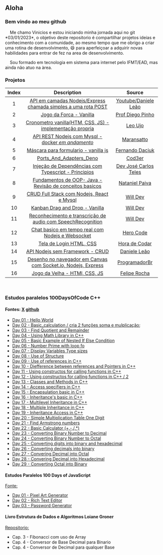 ## Aloha

### Bem vindo ao meu github
<p>&nbsp &nbsp Me chamo Vinicios e estou iniciando minha jornada aqui no git *03/01/2023*, o objetivo deste repositorio é compartilhar projetos ideias e conhecimento com a comunidade, ao mesmo tempo que me obrigo a criar uma rotina de desenvolvimento, 😄 para aperfeiçoar a adquirir novas habilidades para entrar de fez na area de desenvolvimento.
<p>&nbsp &nbsp Sou formado em tecnologia em sistema para internet pelo IFMT/EAD, mas ainda não atuo na àrea.


### Projetos

  | Index |                 Description                      |          Source                  |
  | :---: |           :---------:                            | :------:                         |
  |   1   | [API em camadas Nodejs/Express chamada simples a uma rota POST](https://github.com/vinisl-dev/Estudos/tree/main/Backend/Nodejs/api_em_camadas_Dani_Leao) |[Youtube/Daniele Leão](https://www.youtube.com/watch?v=82VxJWf0PVs)|
  |   2   | [Jogo da Forca - Vanilla](https://github.com/vinisl-dev/Estudos/tree/main/Frontend/Jogo_da_Forca_Vanilla_Diego_Pinho) | [Prof Diego Pinho](https://www.youtube.com/watch?v=KNH_-_esmaI) |
  |   3   | [Cronometro vanilla(HTM, CSS, JS) - implementação propria](https://github.com/vinisl-dev/Estudos/tree/main/Frontend/Timer_Leo_Ujo)     |[Leo Ujo](https://www.youtube.com/watch?v=msyTjg3t4Z8&list=PL3gpLKlUOEE2B6A9Zp5VFpqTwUOdIHYjx&index=2)|
  |   4   | [API REST Nodejs com Mysql - docker *em andamento*](https://github.com/vinisl-dev/Estudos/tree/main/Backend/Nodejs/Rest_API_Maransatto)  | [Maransatto](https://www.youtube.com/playlist?list=PLWgD0gfm500EMEDPyb3Orb28i7HK5_DkR)| in progress
  |   5   | [Máscara para formulario - vanilla js](https://github.com/vinisl-dev/Estudos/tree/main/Frontend/Mascara_Para_Formulario) | [Fernando Daciuk](https://www.youtube.com/watch?v=r-8isv_TnVA&t=7s)|
  |   6   | [Ports_And_Adapters_Deno](https://github.com/vinisl-dev/Estudos/tree/main/Backend/Ports_And_Adpaters_Deno) | [Cod3er](https://www.youtube.com/watch?v=XA6J9GM1TCQ&list=PLdPPE0hUkt0rYYNLRvRW0C83ADO_BM2nF&index=12&t=19s) |
  |   7   | [Injeção de Dependências com Typescript - Principios](https://github.com/vinisl-dev/Estudos/tree/main/Backend/Injecao_de_dependencia_Ts) | [Dev José Carlos Teles](https://www.youtube.com/watch?v=HgY-SwDqkis&list=PL3kq-IWQFhkmjVI_bCN5CWV9X-zF4Teb3&index=4)
  |   8   | [Fundamentos de OOP- Java - Revisão de conceitos basicos](https://github.com/vinisl-dev/Estudos/tree/main/Backend/Java_OOP_Basic) |[Nataniel Paiva](https://www.youtube.com/playlist?list=PLxuFqIk29JL25N6PMMCAyRRx7elYsDbsB) |
  |   9   | [CRUD Full Stack com Nodejs, React e Mysql](https://github.com/vinisl-dev/Estudos/tree/main/FullStack/CRUD_Node_React_Mysql)|[Will Dev](https://www.youtube.com/watch?v=voXTVTW73E8&t=9s)
  |   10  | [Kanban Drag and Drop - Vanilla](https://github.com/vinisl-dev/Estudos/tree/main/Frontend/KanbanDragAndDrop)|[Will Dev](https://www.youtube.com/watch?v=uO-SuUhDI7k&list=PLAMpf2Pxx82srnUmkJO8M9eFvNxZ1I51R&index=29)|
  |   11  | [Reconhecimento e transcrição de audio com SpeechRecognition](https://github.com/vinisl-dev/Estudos/tree/main/Frontend/Reconhecimento_e_Transcricao_de_Fala) |[Will Dev](https://www.youtube.com/watch?v=lQFhsREQ9Sg&list=PLAMpf2Pxx82srnUmkJO8M9eFvNxZ1I51R&index=1)
  |   12  | [Chat basico em tempo real com Nodejs e Websocket](https://github.com/vinisl-dev/Estudos/tree/main/Backend/Nodejs/ChatWebsocket_Hero_code) | [Hero Code](https://www.youtube.com/watch?v=sTU3BsfSTgE)
  |   13  | [Tela de Login HTML, CSS](https://github.com/vinisl-dev/Estudos/tree/main/Frontend/TelaLoginVanilla) | [Hora de Codar](https://www.youtube.com/watch?v=TpawIZdeMDI&list=PLnDvRpP8Bnew4ZYLYp47sD52OHQfHNdGB&index=12)
  |   14  | [API Nodejs sem Framework - CRUD]() | [Daniele Leão](https://www.youtube.com/watch?v=c39UfvCR-gk)
  |   15  | [Desenho no navegador em Canvas com Socket.io, Nodejs, Express](https://www.youtube.com/watch?v=bLvDJ_a32uM) | [ProgramadorBr]()  |
  |   16  | [Jogo da Velha - HTMl, CSS, JS]() | [Felipe Rocha](https://www.youtube.com/watch?v=0EiX9c4vzRs) |
  <br>


### Estudos paralelos 100DaysOfCode C++

#### Fontes: [X](https://twitter.com/thetechgirlgita)  [github](https://github.com/thetechgirlgita/100DaysOfCodeChallenege_c-/tree/master)

- [Day 01 - Hello World](https://github.com/vinisl-dev/Estudos/tree/main/Backend/C%2B%2B/100DaysOfCode_GitaKhanal)
- [Day 02 - Basic_calculation / cria 2 funções soma e mulplicação](https://github.com/vinisl-dev/Estudos/tree/main/Backend/C%2B%2B/100DaysOfCode_GitaKhanal/02_Basic_calculation);
- [Day 03 - Find Quotient and Remainder](https://github.com/vinisl-dev/Estudos/tree/main/Backend/C%2B%2B/100DaysOfCode_GitaKhanal/03_Find_quotient_and_remainder)
- [Day 04 - Using Math Library in C++](https://github.com/vinisl-dev/Estudos/tree/main/Backend/C%2B%2B/100DaysOfCode_GitaKhanal)
-	[Day 05 - Basic Example of Nested If Else Condition](https://github.com/vinisl-dev/Estudos/tree/main/Backend/C%2B%2B/100DaysOfCode_GitaKhanal)
- [Day 06 - Number Prime with loop fo](https://github.com/vinisl-dev/Estudos/tree/main/Backend/C%2B%2B/100DaysOfCode_GitaKhanal)
- [Day 07 - Display Variables Type sizes ](https://github.com/vinisl-dev/Estudos/tree/main/Backend/C%2B%2B/100DaysOfCode_GitaKhanal)
- [Day 08 - Use of Structure](https://github.com/vinisl-dev/Estudos/tree/main/Backend/C%2B%2B/100DaysOfCode_GitaKhanal)
- [Day 09 - Use of references in C++](https://github.com/vinisl-dev/Estudos/tree/main/Backend/C%2B%2B/100DaysOfCode_GitaKhanal)
- [Day 10 - Diefference between references and Pointers in C++](https://github.com/vinisl-dev/Estudos/tree/main/Backend/C%2B%2B/100DaysOfCode_GitaKhanal)
- [Day 11 - Using constructos for calling functions in C++](https://github.com/vinisl-dev/Estudos/tree/main/Backend/C%2B%2B/100DaysOfCode_GitaKhanal)
- [Day 12 - Using constructos for calling functions in C++ / 2](https://github.com/vinisl-dev/Estudos/tree/main/Backend/C%2B%2B/100DaysOfCode_GitaKhanal)
- [Day 13 - Classes and Methods in C++](https://github.com/vinisl-dev/Estudos/tree/main/Backend/C%2B%2B/100DaysOfCode_GitaKhanal)
- [Day 14 - Access specifiers in C++](https://github.com/vinisl-dev/Estudos/tree/main/Backend/C%2B%2B/100DaysOfCode_GitaKhanal)
- [Day 15 - Encapsulation basic in C++](https://github.com/vinisl-dev/Estudos/tree/main/Backend/C%2B%2B/100DaysOfCode_GitaKhanal)
- [Day 16 - Inheritance's basic in C++](https://github.com/vinisl-dev/Estudos/tree/main/Backend/C%2B%2B/100DaysOfCode_GitaKhanal)
- [Day 17 - Multilevel Inheritance  in C++](https://github.com/vinisl-dev/Estudos/tree/main/Backend/C%2B%2B/100DaysOfCode_GitaKhanal)
- [Day 18 - Multiple Inheritance  in C++](https://github.com/vinisl-dev/Estudos/tree/main/Backend/C%2B%2B/100DaysOfCode_GitaKhanal)
- [Day 19 - Inheritance Access  in C++](https://github.com/vinisl-dev/Estudos/tree/main/Backend/C%2B%2B/100DaysOfCode_GitaKhanal)
-	[Day 20 - Simple Multiplication Table One Digit](https://github.com/vinisl-dev/Estudos/tree/main/Backend/C%2B%2B/100DaysOfCode_GitaKhanal)
-	[Day 21 - Find Armstrong numbers ](https://github.com/vinisl-dev/Estudos/tree/main/Backend/C%2B%2B/100DaysOfCode_GitaKhanal)
- [Day 22 - Basic Calculator (+,-,/,*)](https://github.com/vinisl-dev/Estudos/tree/main/Backend/C%2B%2B/100DaysOfCode_GitaKhanal)
- [Day 23 - Converting Binary Number to Decimal](https://github.com/vinisl-dev/Estudos/tree/main/Backend/C%2B%2B/100DaysOfCode_GitaKhanal)
- [Day 24 - Converting Binary Number to Octal](https://github.com/vinisl-dev/Estudos/tree/main/Backend/C%2B%2B/100DaysOfCode_GitaKhanal)
- [Day 25 - Converting digits into binary and hexadecimal](https://github.com/vinisl-dev/Estudos/tree/main/Backend/C%2B%2B/100DaysOfCode_GitaKhanal)
- [Day 26 - Converting decimals into binary](https://github.com/vinisl-dev/Estudos/tree/main/Backend/C%2B%2B/100DaysOfCode_GitaKhanal)
- [Day 27 - Convering Decimal into Octal](https://github.com/vinisl-dev/Estudos/tree/main/Backend/C%2B%2B/100DaysOfCode_GitaKhanal)
- [Day 28 - Convering Decimal into Hexadecimal](https://github.com/vinisl-dev/Estudos/tree/main/Backend/C%2B%2B/100DaysOfCode_GitaKhanal)
- [Day 29 - Converting Octal into Binary](https://github.com/vinisl-dev/Estudos/tree/main/Backend/C%2B%2B/100DaysOfCode_GitaKhanal)


#### Estudos Paralelos 100 Days of JavaScript
[Fonte:](https://github.com/AsmrProg-YT/100-days-of-javascript) 

- [Day 01 - Pixel Art Generator](https://github.com/vinisl-dev/Estudos/tree/main/Frontend/100DayOfJavaScript/Day_01_PixelArtGenerator)
- [Day 02 - Rich Text Editor](https://github.com/vinisl-dev/Estudos/tree/main/Frontend/100DayOfJavaScript/Day_02_RichTextEditor)
- [Day 03 - Password Generator](https://github.com/vinisl-dev/Estudos/tree/main/Frontend/100DayOfJavaScript/Day_03_PassGenerator)

#### Livro Estrutura de Dados e Algoritmos Loiane Groner
[Repositorio: ](https://github.com/vinisl-dev/Estudos/tree/main/Alguns_Exemplos_e_exercicios_Est_Dados_e_Algo_LoianeGroner)

 - Cap. 3 - Fibonacci com uso de Array
 - Cap. 4 - Conversor de Base Decimal para Binario
 - Cap. 4 - Conversor de Decimal para qualquer Base

